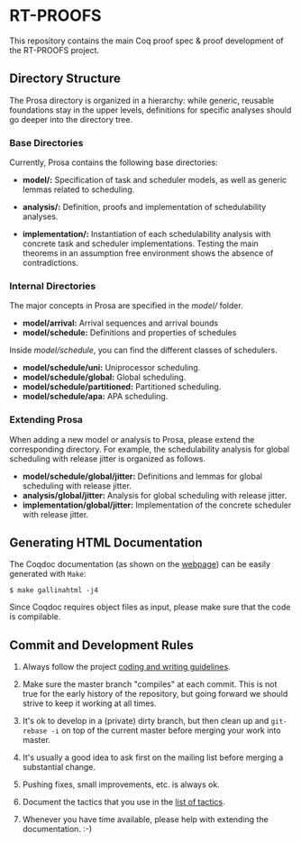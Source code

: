 # RT-PROOFS

This repository contains the main Coq proof spec & proof development of the RT-PROOFS project.

## Directory Structure

The Prosa directory is organized in a hierarchy: while generic, reusable foundations stay in
the upper levels, definitions for specific analyses should go deeper into the directory tree.

### Base Directories

Currently, Prosa contains the following base directories:

- **model/:** Specification of task and scheduler models, as well as generic lemmas related to scheduling.
	  
- **analysis/:** Definition, proofs and implementation of schedulability analyses.

- **implementation/:** Instantiation of each schedulability analysis with concrete task and scheduler implementations.
		       Testing the main theorems in an assumption free environment shows the absence of contradictions.

### Internal Directories

The major concepts in Prosa are specified in the *model/* folder.

- **model/arrival:** Arrival sequences and arrival bounds
- **model/schedule:** Definitions and properties of schedules

Inside *model/schedule*, you can find the different classes of schedulers.

- **model/schedule/uni:** Uniprocessor scheduling.
- **model/schedule/global:** Global scheduling.
- **model/schedule/partitioned:** Partitioned scheduling.
- **model/schedule/apa:** APA scheduling.

### Extending Prosa

When adding a new model or analysis to Prosa, please extend the corresponding directory.
For example, the schedulability analysis for global scheduling with release jitter is organized as follows.

- **model/schedule/global/jitter:** Definitions and lemmas for global scheduling with release jitter.
- **analysis/global/jitter:** Analysis for global scheduling with release jitter.
- **implementation/global/jitter:** Implementation of the concrete scheduler with release jitter. 

## Generating HTML Documentation

The Coqdoc documentation (as shown on the [webpage](http://prosa.mpi-sws.org/documentation.html)) can be easily generated with `Make`:

```$ make gallinahtml -j4```

Since Coqdoc requires object files as input, please make sure that the code is compilable.

## Commit and Development Rules

1. Always follow the project [coding and writing guidelines](doc/guidelines.md).

2. Make sure the master branch "compiles" at each commit. This is not true for the early history of the repository, but going forward we should strive to keep it working at all times. 

3. It's ok to develop in a (private) dirty branch, but then clean up and `git-rebase -i` on top of the current master before merging your work into master.

4. It's usually a good idea to ask first on the mailing list before merging a substantial change.

5. Pushing fixes, small improvements, etc. is always ok. 

6. Document the tactics that you use in the [list of tactics](doc/tactics.md).

7. Whenever you have time available, please help with extending the documentation. :-)